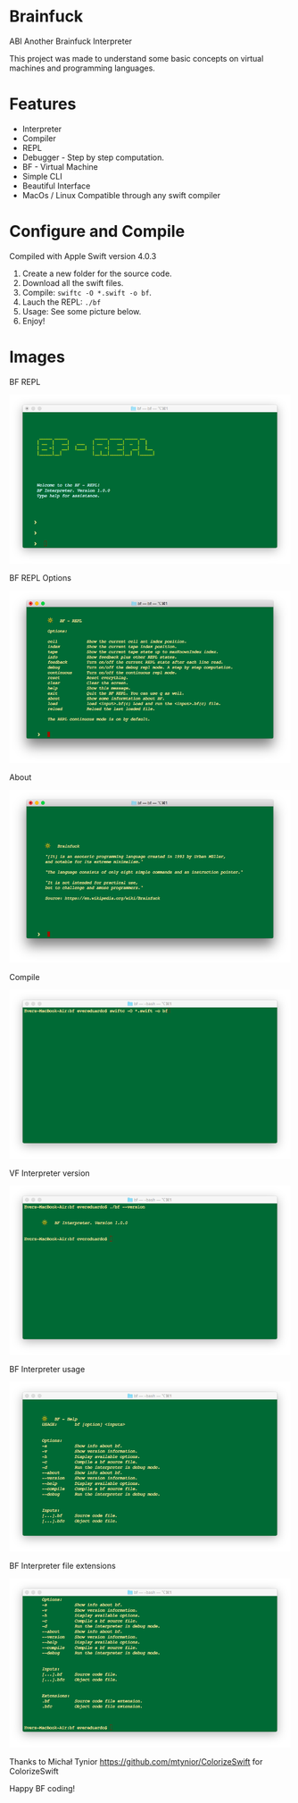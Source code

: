 # Brainfuck





ABI
Another Brainfuck Interpreter



This project was made to understand some basic concepts on virtual machines and programming languages.



# Features

* Interpreter
* Compiler
* REPL
* Debugger - Step by step computation.
* BF - Virtual Machine
* Simple CLI
* Beautiful Interface
* MacOs / Linux Compatible through any swift compiler



# Configure and Compile

Compiled with Apple Swift version 4.0.3

1. Create a new folder for the source code.
2. Download all the swift files.
3. Compile: `swiftc -O *.swift -o bf`.
4. Lauch the REPL: `./bf`
5. Usage: See some picture below.
6. Enjoy!



# Images


BF REPL

![bf-repl](https://github.com/evereduardov/swift-bf/blob/master/bf_1.png)


BF REPL Options

![bf-repl-opt](https://github.com/evereduardov/swift-bf/blob/master/bf_2.png)


About

![bf-about](https://github.com/evereduardov/swift-bf/blob/master/bf_3.png)


Compile

![bf-compile](https://github.com/evereduardov/swift-bf/blob/master/bf_4.png)


VF Interpreter version

![bf-version](https://github.com/evereduardov/swift-bf/blob/master/bf_5.png)


BF Interpreter usage

![bf-usage](https://github.com/evereduardov/swift-bf/blob/master/bf_6.png)


BF Interpreter file extensions

![bf-filext](https://github.com/evereduardov/swift-bf/blob/master/bf_7.png)





Thanks to Michał Tynior https://github.com/mtynior/ColorizeSwift for ColorizeSwift




Happy BF coding!









